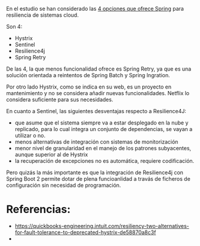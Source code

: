 En el estudio se han considerado las [4 opciones que ofrece Spring](https://spring.io/projects/spring-cloud-circuitbreaker) para resiliencia de sistemas cloud. 

Son 4:

* Hystrix
* Sentinel
* Resilience4j
* Spring Retry

De las 4, la que menos funcionalidad ofrece es Spring Retry, ya que es una solución orientada a reintentos de Spring Batch y Spring Ingration.

Por otro lado Hystrix, como se indica en su web, es un proyecto en mantenimiento y no se considera añadir nuevas funcionalidades. Netflix lo considera suficiente para sus necesidades.

En cuanto a Sentinel, las siguientes desventajas respecto a Resilience4J:

* que asume que el sistema siempre va a estar desplegado en la nube y replicado, para lo cual integra un conjunto de dependencias, se vayan a utilizar o no.
* menos alternativas de integración con sistemas de monitorización
* menor nivel de granularidad en el manejo de los patrones subyacentes, aunque superior al de Hystrix
* la recuperación de excepciones no es automática, requiere codificación.

Pero quizás la más importante es que la integración de Resilience4j con Spring Boot 2 permite dotar de plena funcioanlidad a travás de ficheros de configuración sin necesidad de programación.




# Referencias:

* https://quickbooks-engineering.intuit.com/resiliency-two-alternatives-for-fault-tolerance-to-deprecated-hystrix-de58870a8c3f
* 